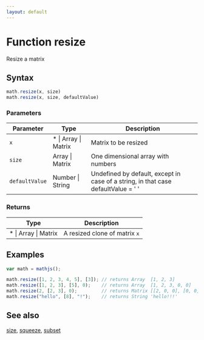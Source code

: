 ```yaml
---
layout: default
---
```


# Function resize

Resize a matrix


## Syntax

```js
math.resize(x, size)
math.resize(x, size, defaultValue)
```

### Parameters

Parameter | Type | Description
--------- | ---- | -----------
`x` | * &#124; Array &#124; Matrix | Matrix to be resized
`size` | Array &#124; Matrix | One dimensional array with numbers
`defaultValue` | Number &#124; String | Undefined by default, except in case of a string, in that case defaultValue = ' '

### Returns

Type | Description
---- | -----------
* &#124; Array &#124; Matrix | A resized clone of matrix `x`


## Examples

```js
var math = mathjs();

math.resize([1, 2, 3, 4, 5], [3]); // returns Array  [1, 2, 3]
math.resize([1, 2, 3], [5], 0);    // returns Array  [1, 2, 3, 0, 0]
math.resize(2, [2, 3], 0);         // returns Matrix [[2, 0, 0], [0, 0, 0]]
math.resize("hello", [8], "!");    // returns String 'hello!!!'
```


## See also

[size](size.html),
[squeeze](squeeze.html),
[subset](subset.html)


<!-- Note: This file is automatically generated from source code comments. Changes made in this file will be overridden. -->
